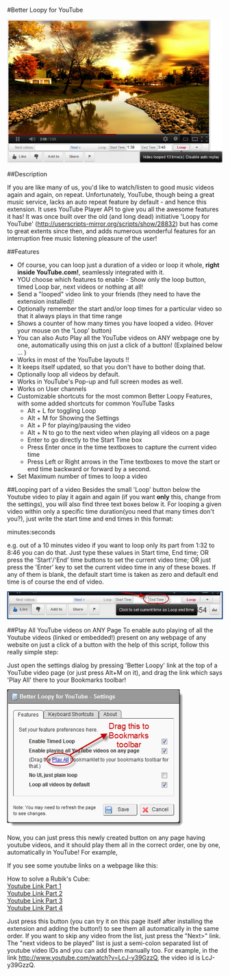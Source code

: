 #Better Loopy for YouTube

![Better Loopy Main Screenshot](https://raw.githubusercontent.com/piyushsoni/BetterLoopyForYouTube/master/Documents/BetterLoopy.png)

##Description

If you are like many of us, you'd like to watch/listen to good music videos again and again, on repeat. Unfortunately, YouTube, though being a great music service, lacks an auto repeat feature by default - and hence this extension. It uses YouTube Player API to give you all the awesome features it has! It was once built over the old (and long dead) initiative 'Loopy for YouTube' (http://userscripts-mirror.org/scripts/show/28832) but has come to great extents since then, and adds numerous wonderful features for an interruption free music listening pleasure of the user!

##Features
 - Of course, you can loop just a duration of a video or loop it whole, **right inside YouTube.com!**, seamlessly integrated with it.  
 - YOU choose which features to enable - Show only the loop button, timed Loop bar, next videos or nothing at all! 
 - Send a "looped" video link to your friends (they need to have the extension installed)!
 - Optionally remember the start and/or loop times for a particular video so that it always plays in that time range
 - Shows a counter of how many times you have looped a video. (Hover your mouse on the 'Loop' button)
 - You can also Auto Play all the YouTube videos on ANY webpage one by one, automatically using this on just a click of a button! (Explained below ... )
 - Works in most of the YouTube layouts !!
 - It keeps itself updated, so that you don't have to bother doing that.
 - Optionally loop all videos by default.
 - Works in YouTube's Pop-up and full screen modes as well.
 - Works on User channels
 - Customizable shortcuts for the most common Better Loopy Features, with some added shortcuts for common YouTube Tasks 
	 - Alt + L for toggling Loop
	 - Alt + M for Showing the Settings
	 - Alt + P for playing/pausing the video
	 - Alt + N to go to the next video when playing all videos on a page
	 - Enter to go directly to the Start Time box
	 - Press Enter once in the time textboxes to capture the current video time
	 - Press Left or Right arrows in the Time textboxes to move the start or end time backward or forward by a second.
 - Set Maximum number of times to loop a video

##Looping part of a video
Besides the small 'Loop' button below the Youtube video to play it again and again (if you want **only** this, change from the settings), you will also find three text boxes below it. For looping a given video within only a specific time duration(you need that many times don't you?), just write the start time and end times in this format:

minutes:seconds

e.g. out of a 10 minutes video if you want to loop only its part from 1:32 to 8:46 you can do that. Just type these values in Start time, End time; OR press the 'Start'/'End' time buttons to set the current video time; OR just press the 'Enter' key to set the current video time in any of these boxes. If any of them is blank, the default start time is taken as zero and default end time is of course the end of video. 

![Click To Set Time](https://raw.githubusercontent.com/piyushsoni/BetterLoopyForYouTube/master/Documents/ClickToSetTime.png)

##Play All YouTube videos on ANY Page
To enable auto playing of all the Youtube videos (linked or embedded!) present on any webpage of any website on just a click of a button with the help of this script, follow this really simple step:

Just open the settings dialog by pressing 'Better Loopy' link at the top of a YouTube video page (or just press Alt+M on it), and drag the link which says 'Play All' there to your Bookmarks toolbar!

![Drag javascript bookmarklet](https://raw.githubusercontent.com/piyushsoni/BetterLoopyForYouTube/master/Documents/dragbookmark.png)

Now, you can just press this newly created button on any page having youtube videos, and it should play them all in the correct order, one by one, automatically in YouTube!
For example,

If you see some youtube links on a webpage like this:  

How to solve a Rubik's Cube:  
[Youtube Link Part 1](https://www.youtube.com/watch?v=LcJ-y39GzzQ)  
[Youtube Link Part 2](https://www.youtube.com/watch?v=Xfw045MjVDQ)  
[Youtube Link Part 3](https://www.youtube.com/watch?v=6DZUS1YsUvg)  
[Youtube Link Part 4](https://www.youtube.com/watch?v=FzfebdYt_cQ)  

Just press this button (you can try it on this page itself after installing the extension and adding the button!) to see them all automatically in the same order.
If you want to skip any video from the list, just press the "Next>" link. The "next videos to be played" list is just a semi-colon separated list of youtube video IDs and you can add them manually too. For example, in the link http://www.youtube.com/watch?v=LcJ-y39GzzQ, the video id is LcJ-y39GzzQ.
